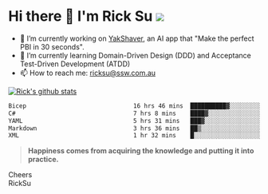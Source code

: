 # Hi there 👋 I'm Rick Su ![](https://komarev.com/ghpvc/?username=ricksu978)
<!--
**ricksu978/ricksu978** is a ✨ _special_ ✨ repository because its `README.md` (this file) appears on your GitHub profile.

Here are some ideas to get you started:
-->
- 🔭 I’m currently working on [YakShaver](https://yakshaver.ai/), an AI app that "Make the perfect PBI in 30 seconds".
- 🌱 I’m currently learning Domain-Driven Design (DDD) and Acceptance Test-Driven Development (ATDD)
- 📫 How to reach me: ricksu@ssw.com.au
<!--
- 👯 I’m looking to collaborate on ...
- 🤔 I’m looking for help with ...
- 💬 Ask me about ...
-->
<!--
- 😄 Pronouns: ...
- ⚡ Fun fact: ...
-->
[![Rick's github stats](https://github-readme-stats.vercel.app/api?username=ricksu978&theme=dark)](https://github.com/ricksu978/ricksu978)

<!--START_SECTION:waka-->

```txt
Bicep                              16 hrs 46 mins  ██████████▓░░░░░░░░░░░░░░   43.10 %
C#                                 7 hrs 8 mins    ████▓░░░░░░░░░░░░░░░░░░░░   18.36 %
YAML                               5 hrs 31 mins   ███▓░░░░░░░░░░░░░░░░░░░░░   14.18 %
Markdown                           3 hrs 36 mins   ██▒░░░░░░░░░░░░░░░░░░░░░░   09.26 %
XML                                1 hr 32 mins    █░░░░░░░░░░░░░░░░░░░░░░░░   03.95 %
```

<!--END_SECTION:waka-->

> **Happiness comes from acquiring the knowledge and putting it into practice.**

Cheers  
RickSu 
